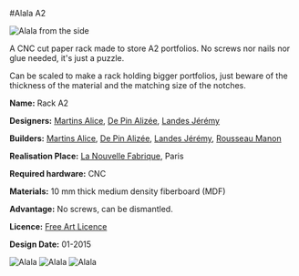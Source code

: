 #Alala A2

![Alala from the side](https://github.com/jjjlllnnn/Alala/blob/master/40%20images/Alala_02.jpg)


A CNC cut paper rack made to store A2 portfolios. No screws nor nails nor glue needed, it's just a puzzle.

Can be scaled to make a rack holding bigger portfolios, just beware of the thickness of the material and the matching size of the notches.

**Name:** Rack A2

**Designers:** [Martins Alice](http://a2spaceater.tumblr.com/), [De Pin Alizée](http://www.alizeedepin.com/), [Landes Jérémy](http://jjllnn.fr)

**Builders:** [Martins Alice](http://a2spaceater.tumblr.com/), [De Pin Alizée](http://www.alizeedepin.com/), [Landes Jérémy](http://jjllnn.fr), [Rousseau Manon](http://manonrousseau.tumblr.com/)

**Realisation Place:** [La Nouvelle Fabrique](http://www.nouvellefabrique.fr/), Paris

**Required hardware:** CNC

**Materials:** 10 mm thick medium density fiberboard (MDF)

**Advantage:** No screws, can be dismantled.

**Licence:** [Free Art Licence](http://artlibre.org/licence/lal/en/)

**Design Date:** 01-2015

![Alala](https://github.com/jjjlllnnn/Alala/blob/master/40%20images/Alala_01.jpg)
![Alala](https://github.com/jjjlllnnn/Alala/blob/master/40%20images/Alala_03.jpg)
![Alala](https://github.com/jjjlllnnn/Alala/blob/master/40%20images/Alala_04.jpg)